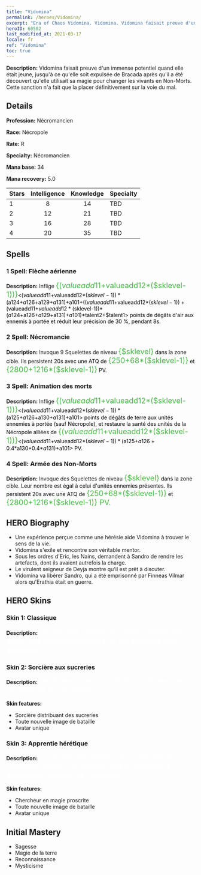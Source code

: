 ```yaml
---
title: "Vidomina"
permalink: /heroes/Vidomina/
excerpt: "Era of Chaos Vidomina. Vidomina. Vidomina faisait preuve d'un immense potentiel quand elle était jeune, jusqu'à ce qu'elle soit expulsée de Bracada après qu'il a été découvert qu'elle utilisait sa magie pour changer les vivants en Non-Morts. Cette sanction n'a fait que la placer définitivement sur la voie du mal."
heroID: 60502
last_modified_at: 2021-03-17
locale: fr
ref: "Vidomina"
toc: true
---
```

 **Description:** Vidomina faisait preuve d'un immense potentiel quand elle était jeune, jusqu'à ce qu'elle soit expulsée de Bracada après qu'il a été découvert qu'elle utilisait sa magie pour changer les vivants en Non-Morts. Cette sanction n'a fait que la placer définitivement sur la voie du mal.
## Details
 **Profession:** Nécromancien

 **Race:** Nécropole

 **Rate:** R

 **Specialty:** Nécromancien

 **Mana base:** 34

 **Mana recovery:** 5.0


  | Stars   |  Intelligence  |    Knowledge   |      Specialty     |
  |---------|:---------------:|:---------------:|--------------------|
  |    1    | 8 | 14 | TBD |
  |    2    | 12 | 21 | TBD |
  |    3    | 16 | 28 | TBD |
  |    4    | 20 | 35 | TBD |

## Spells
### 1 Spell: Flèche aérienne
 **Description:** Inflige <span style="color: #48b946;font-size:20px">{($valueadd11+$valueadd12*($sklevel-1))}</span><span style="color: black"><($valueadd11+$valueadd12*($sklevel-1))*($a124+$a126+$a129+$a131)+$a101+(($valueadd11+$valueadd12*($sklevel-1))+($valueadd11+$valueadd12*($sklevel-1))*($a124+$a126+$a129+$a131)+$a101)*$talent2+$talent1> points de dégâts d'air aux ennemis à portée et réduit leur précision de 30 %, pendant 8s.

### 2 Spell: Nécromancie
 **Description:** Invoque 9 Squelettes de niveau <span style="color: #48b946;font-size:20px">{$sklevel}</span><span style="color: black"> dans la zone cible. Ils persistent 20s avec une ATQ de <span style="color: #48b946;font-size:20px">{250+68*($sklevel-1)}</span><span style="color: black"> et <span style="color: #48b946;font-size:20px">{2800+1216*($sklevel-1)}</span><span style="color: black"> PV.

### 3 Spell: Animation des morts
 **Description:** Inflige <span style="color: #48b946;font-size:20px">{($valueadd11+$valueadd12*($sklevel-1))}</span><span style="color: black"><($valueadd11+$valueadd12*($sklevel-1))*($a125+$a126+$a130+$a131)+$a101> points de dégâts de terre aux unités ennemies à portée (sauf Nécropole), et restaure la santé des unités de la Nécropole alliées de <span style="color: #48b946;font-size:20px">{($valueadd11+$valueadd12*($sklevel-1))}</span><span style="color: black"><($valueadd11+$valueadd12*($sklevel-1))*($a125+$a126+0.4*$a130+0.4*$a131)+$a101> PV.

### 4 Spell: Armée des Non-Morts
 **Description:** Invoque des Squelettes de niveau <span style="color: #48b946;font-size:20px">{$sklevel}</span><span style="color: black"> dans la zone cible. Leur nombre est égal à celui d'unités ennemies présentes. Ils persistent 20s avec une ATQ de <span style="color: #48b946;font-size:20px">{250+68*($sklevel-1)}</span><span style="color: black"> et <span style="color: #48b946;font-size:20px">{2800+1216*($sklevel-1)} PV.</span><span style="color: black">


## HERO Biography
   - Une expérience perçue comme une hérésie aide Vidomina à trouver le sens de la vie.
   - Vidomina s'exile et rencontre son véritable mentor.
   - Sous les ordres d'Eric, les Nains, demandent à Sandro de rendre les artefacts, dont ils avaient autrefois la charge.
   - Le virulent seigneur de Deyja montre qu'il est prêt à discuter.
   - Vidomina va libérer Sandro, qui a été emprisonné par Finneas Vilmar alors qu'Erathia était en guerre.

## HERO Skins
### Skin 1: **Classique**

 **Description:** <span style="color: #ffffff;font-size:20px">La mort est comme un corps céleste, elle attire vers elle des marées d'os qui peuvent tout engloutir ! </span>


### Skin 2: **Sorcière aux sucreries**

 **Description:** <span style="color: #ffffff;font-size:20px">Les âmes pures sont toujours attirées par les fêtes et les sucreries.</span>

 **Skin features:** 

   - Sorcière distribuant des sucreries
   - Toute nouvelle image de bataille
   - Avatar unique

### Skin 3: **Apprentie hérétique**

 **Description:** <span style="color: #ffffff;font-size:20px">La plupart ne voient que l'horreur et le chaos de la mort. Je vais au-delà et parviens à apercevoir la vérité de l'éternité.</span>

 **Skin features:** 

   - Chercheur en magie proscrite
   - Toute nouvelle image de bataille
   - Avatar unique


## Initial Mastery
   - Sagesse
   - Magie de la terre
   - Reconnaissance
   - Mysticisme
